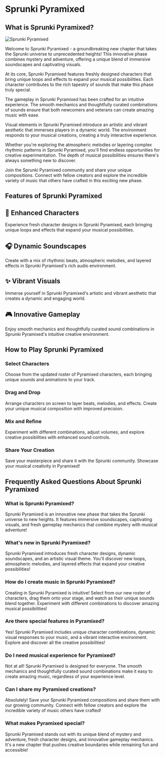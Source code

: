 # Sprunki Pyramixed
## What is Sprunki Pyramixed?

![Sprunki Pyramixed]([sprunki-pyramixed.png](https://s.sprunkiscrunkly.com/img/games/sprunki-pyramixed.png) "Sprunki Pyramixed")

Welcome to Sprunki Pyramixed - a groundbreaking new chapter that takes the Sprunki universe to unprecedented heights! This innovative phase combines mystery and adventure, offering a unique blend of immersive soundscapes and captivating visuals.

At its core, Sprunki Pyramixed features freshly designed characters that bring unique loops and effects to expand your musical possibilities. Each character contributes to the rich tapestry of sounds that make this phase truly special.

The gameplay in Sprunki Pyramixed has been crafted for an intuitive experience. The smooth mechanics and thoughtfully curated combinations of sounds ensure that both newcomers and veterans can create amazing music with ease.

Visual elements in Sprunki Pyramixed introduce an artistic and vibrant aesthetic that immerses players in a dynamic world. The environment responds to your musical creations, creating a truly interactive experience.

Whether you're exploring the atmospheric melodies or layering complex rhythmic patterns in Sprunki Pyramixed, you'll find endless opportunities for creative experimentation. The depth of musical possibilities ensures there's always something new to discover.

Join the Sprunki Pyramixed community and share your unique compositions. Connect with fellow creators and explore the incredible variety of music that others have crafted in this exciting new phase.

## Features of Sprunki Pyramixed

## 🎵 Enhanced Characters

Experience fresh character designs in Sprunki Pyramixed, each bringing unique loops and effects that expand your musical possibilities.

## 🎧 Dynamic Soundscapes

Create with a mix of rhythmic beats, atmospheric melodies, and layered effects in Sprunki Pyramixed's rich audio environment.

## ✨ Vibrant Visuals

Immerse yourself in Sprunki Pyramixed's artistic and vibrant aesthetic that creates a dynamic and engaging world.

## 🎮 Innovative Gameplay

Enjoy smooth mechanics and thoughtfully curated sound combinations in Sprunki Pyramixed's intuitive creative environment.

## How to Play Sprunki Pyramixed

### Select Characters

Choose from the updated roster of Pyramixed characters, each bringing unique sounds and animations to your track.

### Drag and Drop

Arrange characters on screen to layer beats, melodies, and effects. Create your unique musical composition with improved precision.

### Mix and Refine

Experiment with different combinations, adjust volumes, and explore creative possibilities with enhanced sound controls.

### Share Your Creation

Save your masterpiece and share it with the Sprunki community. Showcase your musical creativity in Pyramixed!

## Frequently Asked Questions About Sprunki Pyramixed

### What is Sprunki Pyramixed?

Sprunki Pyramixed is an innovative new phase that takes the Sprunki universe to new heights. It features immersive soundscapes, captivating visuals, and fresh gameplay mechanics that combine mystery with musical adventure!

### What's new in Sprunki Pyramixed?

Sprunki Pyramixed introduces fresh character designs, dynamic soundscapes, and an artistic visual theme. You'll discover new loops, atmospheric melodies, and layered effects that expand your creative possibilities!

### How do I create music in Sprunki Pyramixed?

Creating in Sprunki Pyramixed is intuitive! Select from our new roster of characters, drag them onto your stage, and watch as their unique sounds blend together. Experiment with different combinations to discover amazing musical possibilities!

### Are there special features in Pyramixed?

Yes! Sprunki Pyramixed includes unique character combinations, dynamic visual responses to your music, and a vibrant interactive environment. Explore and discover all the creative possibilities!

### Do I need musical experience for Pyramixed?

Not at all! Sprunki Pyramixed is designed for everyone. The smooth mechanics and thoughtfully curated sound combinations make it easy to create amazing music, regardless of your experience level.

### Can I share my Pyramixed creations?

Absolutely! Save your Sprunki Pyramixed compositions and share them with our growing community. Connect with fellow creators and explore the incredible variety of music others have crafted!

### What makes Pyramixed special?

Sprunki Pyramixed stands out with its unique blend of mystery and adventure, fresh character designs, and innovative gameplay mechanics. It's a new chapter that pushes creative boundaries while remaining fun and accessible!
